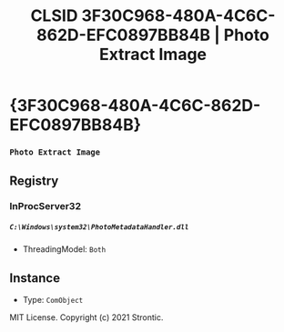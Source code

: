 ﻿---
title: "CLSID 3F30C968-480A-4C6C-862D-EFC0897BB84B | Photo Extract Image"
excerpt: What is COM-Object CLSID 3F30C968-480A-4C6C-862D-EFC0897BB84B?
---

# {3F30C968-480A-4C6C-862D-EFC0897BB84B}

### `Photo Extract Image`

## Registry


### InProcServer32

##### `C:\Windows\system32\PhotoMetadataHandler.dll`
* ThreadingModel: `Both`

## Instance

* Type: `ComObject`

MIT License. Copyright (c) 2021 Strontic.


